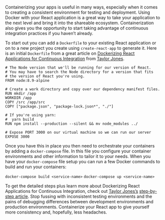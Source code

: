 Containerizing your apps is useful in many ways, especially when it comes to creating a consistent environment for testing and deployment. Using Docker with your React application is a great way to take your application to the next level and bring it into the shareable ecosystem. Containerization also gives you the opportunity to start taking advantage of continuous integration practices if you haven’t already.

To start out you can add a `Dockerfile` to your existing React application or on to a new project you create using `create-react-app` to generate it. Here is an initial `Dockerfile` from a great article on [Dockerizing React Applications for Continuous Integration](https://www.telerik.com/blogs/dockerizing-react-applications-for-continuous-integration) from [Taylor Jones](https://www.telerik.com/blogs/author/taylor-jones).

```
# The Node version that we'll be running for our version of React.
# You may have to search the Node directory for a version that fits
# the version of React you're using.
FROM node:8.9-alpine

# Create a work directory and copy over our dependency manifest files.
RUN mkdir /app
WORKDIR /app
COPY /src /app/src
COPY ["package.json", "package-lock.json*", "./"]

# If you're using yarn:
#  yarn build
RUN npm install --production --silent && mv node_modules ../

# Expose PORT 3000 on our virtual machine so we can run our server
EXPOSE 3000
```

Once you have this in place you then need to orchestrate your containers by adding a `docker-compose` file. In this file you configure your container environments and other information to tailor it to your needs. When you have your `docker-compose` file setup you can run a few Docker commands to build and run your containers:

`docker-compose build <service-name>`
`docker-compose up <service-name>`

To get the detailed steps plus learn more about Dockerizing React Applications for Continuous Integration, check out  [Taylor Jones’s](https://www.telerik.com/blogs/author/taylor-jones) [step-by-step article](https://www.telerik.com/blogs/dockerizing-react-applications-for-continuous-integration). Stop fussing with inconsistent testing environments and the pains of debugging differences between development environments and production environments. Containerize your React app to give yourself more consistency and, hopefully, less headaches.
